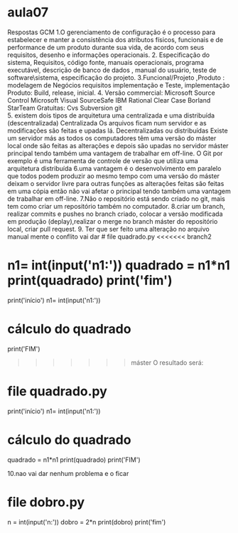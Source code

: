 # aula07
Respostas GCM
1.O gerenciamento de configuração é o processo para estabelecer e manter a consistência dos atributos físicos, funcionais e de performance de um produto durante sua vida, de acordo com seus requisitos, desenho e informações operacionais.
2. Especificação do sistema, Requisitos, código fonte, manuais operacionais, programa executável, descrição de banco de dados , manual do usuário, teste de software\sistema, especificação do projeto.
3.Funcional/Projeto ,Produto : modelagem de Negócios requisitos implementação e Teste, implementação
Produto:
Build, release, inicial.
4. Versão commercial:
	Microsoft Source Control
Microsoft Visual SourceSafe
IBM Rational Clear Case
Borland StarTeam
Gratuitas:
Cvs
Subversion
git   
5. existem dois tipos de arquitetura uma centralizada e uma distribuída (descentralizada)
Centralizada 
Os arquivos ficam num servidor e as modificações são feitas e upadas lá.
Decentralizadas ou distribuídas 
Existe um servidor más as todos os computadores têm uma versão do máster local onde são feitas as alterações e depois são upadas no servidor máster principal tendo também uma vantagem de trabalhar em off-line. O Git por exemplo é uma ferramenta de controle de versão que utiliza uma arquitetura distribuída 
6.uma vantagem é o desenvolvimento em paralelo que todos podem produzir ao mesmo tempo com uma versão do máster deixam o servidor livre para outras funções as alterações feitas são feitas em uma cópia então não vai afetar o principal tendo também uma vantagem de trabalhar em off-line. 
7.Não o repositório está sendo criado no git, mais tem como criar um repositório também no computador.
8.criar um branch, realizar commits e pushes no branch criado, colocar a versão modificada em produção (deplay),realizar o merge no branch máster do repositório local, criar pull request.
9. Ter que ser feito uma alteração no arquivo manual mente o conflito vai dar # file quadrado.py
<<<<<<< branch2

n1= int(input('n1:'))
quadrado = n1*n1
print(quadrado)
print('fim')
=======
print('início')
n1= int(input('n1:'))
# cálculo do quadrado
print('FIM')
>>>>>>> máster
 O resultado será:
# file quadrado.py
print('início')
n1= int(input('n1:'))
# cálculo do quadrado
quadrado = n1*n1
print(quadrado)
print('FIM')

10.nao vai dar nenhum problema e o ficar 
   # file dobro.py 
n = int(input('n:')) 
dobro = 2*n 
print(dobro)
print('fim')

